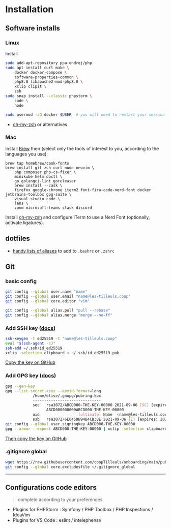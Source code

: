 # Installation

## Software installs

### Linux

Install

```bash
sudo add-apt-repository ppa:ondrej/php
sudo apt install curl make \
    docker docker-compose \
    software-properties-common \
    php8.0 libapache2-mod-php8.0 \
    xclip clipit \
    zsh
sudo snap install --classic phpstorm \
    code \
    node

sudo usermod -aG docker $USER  # you will need to restart your session
```

- [oh-my-zsh](https://ohmyz.sh/) or alternatives

### Mac

Install [Brew](https://brew.sh/) then (select only the tools of interest to you, according to the languages you use):

    brew tap homebrew/cask-fonts
    brew install git zsh curl node neovim \
    	php composer php-cs-fixer \
    	minikube helm doctl \
    	go golangci-lint goreleaser
    	brew install --cask \
    	firefox google-chrome iterm2 font-fira-code-nerd-font docker jetbrains-toolbox gpg-suite \
    	visual-studio-code \
    	lens \
    	zoom microsoft-teams slack discord

Install [oh-my-zsh](https://ohmyz.sh/) and configure iTerm to use a Nerd Font (optionally, activate ligatures).

## dotfiles

- [handy lists of aliases](/dotfiles/.aliases) to add to `.bashrc` or `.zshrc`

## Git

### basic config

```bash
git config --global user.name "name"
git config --global user.email "name@les-tilleuls.coop"
git config --global core.editor "vim"

git config --global alias.pull "pull --rebase"
git config --global alias.merge "merge --no-ff"
```

### Add SSH key ([docs](https://docs.github.com/en/github/authenticating-to-github/managing-commit-signature-verification))

```bash
ssh-keygen -t ed25519 -C "name@les-tilleuls.coop"
eval "$(ssh-agent -s)"
ssh-add ~/.ssh/id_ed25519
xclip -selection clipboard < ~/.ssh/id_ed25519.pub
```

[Copy the key on GitHub](https://github.com/settings/ssh/new)

### Add GPG key ([docs](https://docs.github.com/en/github/authenticating-to-github/managing-commit-signature-verification))

```bash
gpg --gen-key
gpg --list-secret-keys --keyid-format=long
			/home/elise/.gnupg/pubring.kbx
			------------------------------
			sec   rsa3072/ABCD000-THE-KEY-00000 2021-09-06 [SC] [expires: 2023-09-06]
			      ABCD000000000ABCD000-THE-KEY-00000
			uid                 [ultimate] Name  <name@les-tilleuls.coop>
			ssb   rsa3072/6E045DB94B4CB3BE 2021-09-06 [E] [expires: 2023-09-06]
git config --global user.signingkey ABCD000-THE-KEY-00000
gpg --armor --export ABCD000-THE-KEY-00000 | xclip -selection clipboard
```

[Then copy the key on GitHub](https://github.com/settings/gpg/new)

### .gitignore global

```bash
wget https://raw.githubusercontent.com/coopTilleuls/onboarding/main/public/dotfiles/.gitignore_global -O ~/.gitignore_global
git config --global core.excludesfile ~/.gitignore_global
```

---

## Configurations code editors

> complete according to your preferences

- Plugins for PHPStorm : Symfony / PHP Toolbox / PHP Inspections / IdeaVim
- Plugins for VS Code : eslint / intelephense

